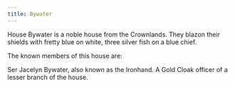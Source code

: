 ```yaml
---
title: Bywater
---
```


House Bywater is a noble house from the Crownlands. They blazon their shields with fretty blue on white, three silver fish on a blue chief.

The known members of this house are:

Ser Jacelyn Bywater, also known as the Ironhand. A Gold Cloak officer of a lesser branch of the house. 


